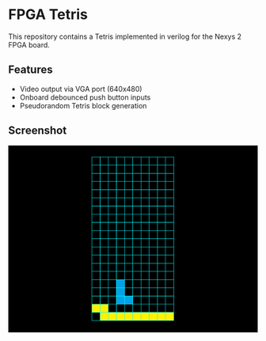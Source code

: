# FPGA Tetris
This repository contains a Tetris implemented in verilog for the Nexys 2 FPGA board.

## Features
* Video output via VGA port (640x480)
* Onboard debounced push button inputs
* Pseudorandom Tetris block generation

## Screenshot
<p align="center"><img src="screenshot.png"/></p>
